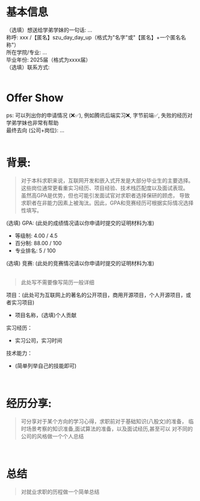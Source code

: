 # 基本信息

（选填）想送给学弟学妹的一句话: ... <br>
称呼: xxx /【匿名】szu_day_day_up（格式为"名字"或"【匿名】+一个匿名名称"） <br>
所在学院/专业: ...<br>
毕业年份: 2025届（格式为xxxx届） <br>
（选填）联系方式:<br>
<br>

# Offer Show
ps: 可以列出你的申请情况 (❌✅), 例如腾讯后端实习❌, 字节前端✅, 失败的经历对学弟学妹也非常有帮助<br>
最终去向 (公司+岗位): ...<br>
<br>

# 背景:
    
> 对于本科求职来说，互联网开发和嵌入式开发是大部分毕业生的主要选择。
  这些岗位通常更看重实习经历、项目经验、技术栈匹配度以及面试表现。
  虽然高GPA是优势，但也可能引发面试官对求职者选择保研的顾虑，
  导致求职者在非能力因素上被淘汰。因此，GPA和竞赛经历可根据实际情况选择性填写。

(选填) GPA: (此处的成绩情况请以你申请时提交的证明材料为准) <br>
- 等级制: 4.00 / 4.5 <br>
- 百分制: 88.00 / 100 <br>
- 专业排名: 5 / 100 <br>

(选填) 竞赛: (此处的竞赛情况请以你申请时提交的证明材料为准) <br>
<br>

> 此处写不需要像写简历一般详细

项目：(此处可为互联网上的著名的公开项目，商用开源项目，个人开源项目，或者实习项目) <br>
  - 项目名称，(选填)个人贡献 <br>

实习经历：<br>
- 实习公司，实习时间 <br>

技术能力：<br>
- (简单列举自己的技能即可)<br>
<br>

# 经历分享:
>可分享对于某个方向的学习心得，求职前对于基础知识(八股文)的准备，
  临时场景考察的知识准备,面试算法的准备，以及面试经历,甚至可以
  对不同的公司的风格做一个个人总结
<br>

# 总结
>对就业求职的历程做一个简单总结
